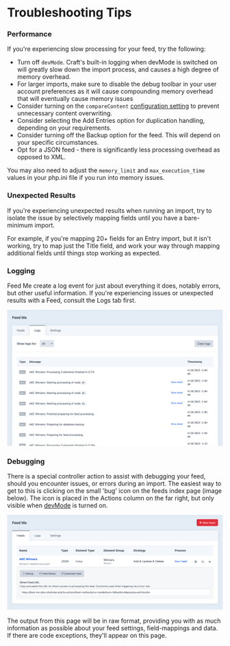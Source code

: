 # Troubleshooting Tips

### Performance

If you're experiencing slow processing for your feed, try the following:

- Turn off `devMode`. Craft's built-in logging when devMode is switched on will greatly slow down the import process, and causes a high degree of memory overhead.
- For larger imports, make sure to disable the debug toolbar in your user account preferences as it will cause compounding memory overhead that will eventually cause memory issues
- Consider turning on the `compareContent` [configuration setting](get-started/configuration.md#configuration-options) to prevent unnecessary content overwriting.
- Consider selecting the Add Entries option for duplication handling, depending on your requirements.
- Consider turning off the Backup option for the feed. This will depend on your specific circumstances.
- Opt for a JSON feed - there is significantly less processing overhead as opposed to XML.

You may also need to adjust the `memory_limit` and `max_execution_time` values in your php.ini file if you run into memory issues.

### Unexpected Results

If you're experiencing unexpected results when running an import, try to isolate the issue by selectively mapping fields until you have a bare-minimum import.

For example, if you're mapping 20+ fields for an Entry import, but it isn't working, try to map just the Title field, and work your way through mapping additional fields until things stop working as expected.

### Logging

Feed Me create a log event for just about everything it does, notably errors, but other useful information. If you're experiencing issues or unexpected results with a Feed, consult the Logs tab first.

![The Logs tab](./screenshots/feedme-logs.png)

### Debugging

There is a special controller action to assist with debugging your feed, should you encounter issues, or errors during an import. The easiest way to get to this is clicking on the small 'bug' icon on the feeds index page (image below). The icon is placed in the Actions column on the far right, but only visible when [devMode](https://craftcms.com/docs/config-settings#devMode) is turned on.

![Feedme Overview](./screenshots/feedme-overview.png)

The output from this page will be in raw format, providing you with as much information as possible about your feed settings, field-mappings and data. If there are code exceptions, they'll appear on this page.
